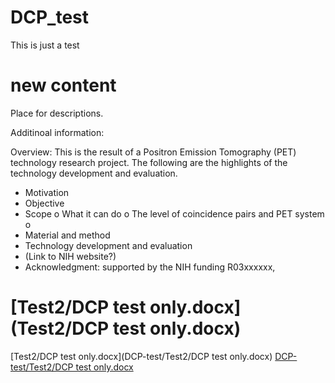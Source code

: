 # DCP_test
This is just a test
# new content
Place for descriptions.

Additinoal information:

Overview: This is the result of a Positron Emission Tomography (PET) technology research project. The following are the highlights of the technology development and evaluation. 
-	Motivation 
-	Objective
-	Scope 
o	What it can do
o	The level of coincidence pairs and PET system
o	
-	Material and method 
-	Technology development and evaluation
-	(Link to NIH website?)
-	Acknowledgment: supported by the NIH funding R03xxxxxx, 

# [Test2/DCP test only.docx] (Test2/DCP test only.docx)

[Test2/DCP test only.docx](DCP-test/Test2/DCP test only.docx)
[DCP-test/Test2/DCP test only.docx](url)
